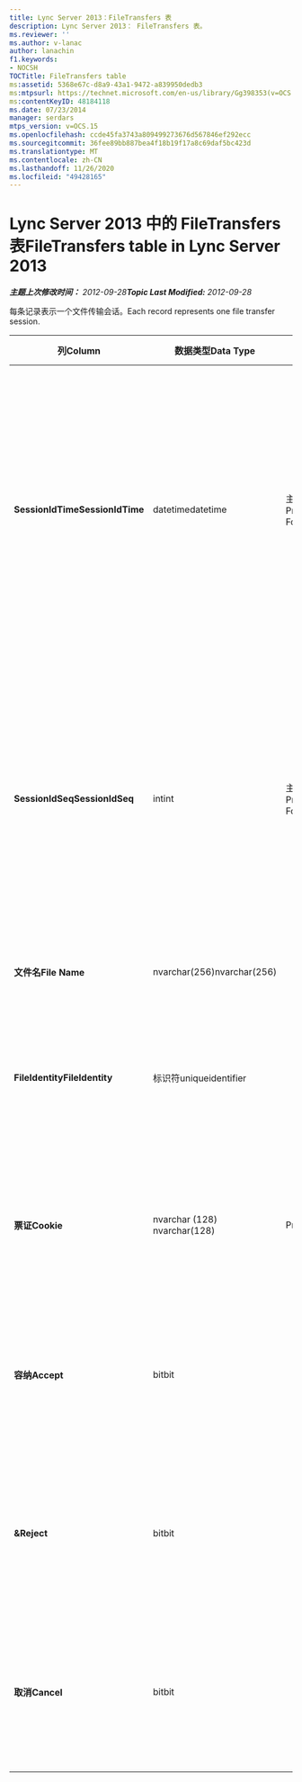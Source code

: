 ```yaml
---
title: Lync Server 2013：FileTransfers 表
description: Lync Server 2013： FileTransfers 表。
ms.reviewer: ''
ms.author: v-lanac
author: lanachin
f1.keywords:
- NOCSH
TOCTitle: FileTransfers table
ms:assetid: 5368e67c-d8a9-43a1-9472-a839950dedb3
ms:mtpsurl: https://technet.microsoft.com/en-us/library/Gg398353(v=OCS.15)
ms:contentKeyID: 48184118
ms.date: 07/23/2014
manager: serdars
mtps_version: v=OCS.15
ms.openlocfilehash: ccde45fa3743a809499273676d567846ef292ecc
ms.sourcegitcommit: 36fee89bb887bea4f18b19f17a8c69daf5bc423d
ms.translationtype: MT
ms.contentlocale: zh-CN
ms.lasthandoff: 11/26/2020
ms.locfileid: "49428165"
---
```

# <a name="filetransfers-table-in-lync-server-2013"></a><span data-ttu-id="888b6-103">Lync Server 2013 中的 FileTransfers 表</span><span class="sxs-lookup"><span data-stu-id="888b6-103">FileTransfers table in Lync Server 2013</span></span>

<div data-xmlns="http://www.w3.org/1999/xhtml">

<div class="topic" data-xmlns="http://www.w3.org/1999/xhtml" data-msxsl="urn:schemas-microsoft-com:xslt" data-cs="https://msdn.microsoft.com/">

<div data-asp="https://msdn2.microsoft.com/asp">



</div>

<div id="mainSection">

<div id="mainBody"><span data-ttu-id="888b6-104">

<span> </span></span><span class="sxs-lookup"><span data-stu-id="888b6-104">

<span> </span></span></span>

<span data-ttu-id="888b6-105">_**主题上次修改时间：** 2012-09-28_</span><span class="sxs-lookup"><span data-stu-id="888b6-105">_**Topic Last Modified:** 2012-09-28_</span></span>

<span data-ttu-id="888b6-106">每条记录表示一个文件传输会话。</span><span class="sxs-lookup"><span data-stu-id="888b6-106">Each record represents one file transfer session.</span></span>


<table>
<colgroup>
<col style="width: 25%" />
<col style="width: 25%" />
<col style="width: 25%" />
<col style="width: 25%" />
</colgroup>
<thead>
<tr class="header">
<th><span data-ttu-id="888b6-107">列</span><span class="sxs-lookup"><span data-stu-id="888b6-107">Column</span></span></th>
<th><span data-ttu-id="888b6-108">数据类型</span><span class="sxs-lookup"><span data-stu-id="888b6-108">Data Type</span></span></th>
<th><span data-ttu-id="888b6-109">键/索引</span><span class="sxs-lookup"><span data-stu-id="888b6-109">Key/Index</span></span></th>
<th><span data-ttu-id="888b6-110">详细信息</span><span class="sxs-lookup"><span data-stu-id="888b6-110">Details</span></span></th>
</tr>
</thead>
<tbody>
<tr class="odd">
<td><p><span data-ttu-id="888b6-111"><strong>SessionIdTime</strong></span><span class="sxs-lookup"><span data-stu-id="888b6-111"><strong>SessionIdTime</strong></span></span></p></td>
<td><p><span data-ttu-id="888b6-112">datetime</span><span class="sxs-lookup"><span data-stu-id="888b6-112">datetime</span></span></p></td>
<td><p><span data-ttu-id="888b6-113">主、外部</span><span class="sxs-lookup"><span data-stu-id="888b6-113">Primary, Foreign</span></span></p></td>
<td><p><span data-ttu-id="888b6-114">会话请求的时间。</span><span class="sxs-lookup"><span data-stu-id="888b6-114">Time of session request.</span></span> <span data-ttu-id="888b6-115">与 <strong>SessionIdSeq</strong> 结合使用以唯一标识会话。</span><span class="sxs-lookup"><span data-stu-id="888b6-115">Used in conjunction with <strong>SessionIdSeq</strong> to uniquely identify a session.</span></span> <span data-ttu-id="888b6-116">有关详细信息，请参阅 <a href="lync-server-2013-dialogs-table.md">Lync Server 2013 中的对话框表</a> 。</span><span class="sxs-lookup"><span data-stu-id="888b6-116">See the <a href="lync-server-2013-dialogs-table.md">Dialogs table in Lync Server 2013</a> for more information.</span></span></p></td>
</tr>
<tr class="even">
<td><p><span data-ttu-id="888b6-117"><strong>SessionIdSeq</strong></span><span class="sxs-lookup"><span data-stu-id="888b6-117"><strong>SessionIdSeq</strong></span></span></p></td>
<td><p><span data-ttu-id="888b6-118">int</span><span class="sxs-lookup"><span data-stu-id="888b6-118">int</span></span></p></td>
<td><p><span data-ttu-id="888b6-119">主、外部</span><span class="sxs-lookup"><span data-stu-id="888b6-119">Primary, Foreign</span></span></p></td>
<td><p><span data-ttu-id="888b6-120">标识会话的 ID 号。</span><span class="sxs-lookup"><span data-stu-id="888b6-120">ID number to identify the session.</span></span> <span data-ttu-id="888b6-121">与 <strong>SessionIdTime</strong> 结合使用以唯一标识会话。</span><span class="sxs-lookup"><span data-stu-id="888b6-121">Used in conjunction with <strong>SessionIdTime</strong> to uniquely identify a session.</span></span> <span data-ttu-id="888b6-122">有关详细信息，请参阅 <a href="lync-server-2013-dialogs-table.md">Lync Server 2013 中的对话框表</a> 。</span><span class="sxs-lookup"><span data-stu-id="888b6-122">See the <a href="lync-server-2013-dialogs-table.md">Dialogs table in Lync Server 2013</a> for more information.</span></span></p></td>
</tr>
<tr class="odd">
<td><p><span data-ttu-id="888b6-123"><strong>文件名</strong></span><span class="sxs-lookup"><span data-stu-id="888b6-123"><strong>File Name</strong></span></span></p></td>
<td><p><span data-ttu-id="888b6-124">nvarchar(256)</span><span class="sxs-lookup"><span data-stu-id="888b6-124">nvarchar(256)</span></span></p></td>
<td></td>
<td><p><span data-ttu-id="888b6-125">文件的名称。</span><span class="sxs-lookup"><span data-stu-id="888b6-125">Name of the file.</span></span></p></td>
</tr>
<tr class="even">
<td><p><span data-ttu-id="888b6-126"><strong>FileIdentity</strong></span><span class="sxs-lookup"><span data-stu-id="888b6-126"><strong>FileIdentity</strong></span></span></p></td>
<td><p><span data-ttu-id="888b6-127">标识符</span><span class="sxs-lookup"><span data-stu-id="888b6-127">uniqueidentifier</span></span></p></td>
<td></td>
<td><p><span data-ttu-id="888b6-128">唯一标识符，用于区分涉及相同文件名的文件传输。</span><span class="sxs-lookup"><span data-stu-id="888b6-128">Unique identifier to distinguish between file transfers involving the same file name.</span></span></p></td>
</tr>
<tr class="odd">
<td><p><span data-ttu-id="888b6-129"><strong>票证</strong></span><span class="sxs-lookup"><span data-stu-id="888b6-129"><strong>Cookie</strong></span></span></p></td>
<td><p><span data-ttu-id="888b6-130">nvarchar (128) </span><span class="sxs-lookup"><span data-stu-id="888b6-130">nvarchar(128)</span></span></p></td>
<td><p><span data-ttu-id="888b6-131">Primary</span><span class="sxs-lookup"><span data-stu-id="888b6-131">Primary</span></span></p></td>
<td><p><span data-ttu-id="888b6-132">用于标识要与此邮件关联的每个后续消息。</span><span class="sxs-lookup"><span data-stu-id="888b6-132">Used to identify every follow-up message as being associated with this one.</span></span></p></td>
</tr>
<tr class="even">
<td><p><span data-ttu-id="888b6-133"><strong>容纳</strong></span><span class="sxs-lookup"><span data-stu-id="888b6-133"><strong>Accept</strong></span></span></p></td>
<td><p><span data-ttu-id="888b6-134">bit</span><span class="sxs-lookup"><span data-stu-id="888b6-134">bit</span></span></p></td>
<td></td>
<td><p><span data-ttu-id="888b6-135">可以为 TRUE 或 NULL。</span><span class="sxs-lookup"><span data-stu-id="888b6-135">Can be TRUE or NULL.</span></span> <span data-ttu-id="888b6-136">如果为 TRUE，则 "拒绝" 和 "取消" 将为 NULL。</span><span class="sxs-lookup"><span data-stu-id="888b6-136">If TRUE, then Reject and Cancel will be NULL.</span></span></p></td>
</tr>
<tr class="odd">
<td><p><span data-ttu-id="888b6-137"><strong>&</strong></span><span class="sxs-lookup"><span data-stu-id="888b6-137"><strong>Reject</strong></span></span></p></td>
<td><p><span data-ttu-id="888b6-138">bit</span><span class="sxs-lookup"><span data-stu-id="888b6-138">bit</span></span></p></td>
<td></td>
<td><p><span data-ttu-id="888b6-139">可以为 TRUE 或 NULL。</span><span class="sxs-lookup"><span data-stu-id="888b6-139">Can be TRUE or NULL.</span></span> <span data-ttu-id="888b6-140">如果为 TRUE，则 "接受" 和 "取消" 将为 NULL。</span><span class="sxs-lookup"><span data-stu-id="888b6-140">If TRUE, then Accept and Cancel will be NULL.</span></span></p></td>
</tr>
<tr class="even">
<td><p><span data-ttu-id="888b6-141"><strong>取消</strong></span><span class="sxs-lookup"><span data-stu-id="888b6-141"><strong>Cancel</strong></span></span></p></td>
<td><p><span data-ttu-id="888b6-142">bit</span><span class="sxs-lookup"><span data-stu-id="888b6-142">bit</span></span></p></td>
<td></td>
<td><p><span data-ttu-id="888b6-143">可以为 TRUE 或 NULL。</span><span class="sxs-lookup"><span data-stu-id="888b6-143">Can be TRUE or NULL.</span></span> <span data-ttu-id="888b6-144">如果为 TRUE，则 "接受" 和 "拒绝" 将为 NULL。</span><span class="sxs-lookup"><span data-stu-id="888b6-144">If TRUE, then Accept and Reject will be NULL.</span></span></p></td>
</tr>
</tbody>
</table><span data-ttu-id="888b6-145">


</div>

<span> </span>

</div>

</div>

</span><span class="sxs-lookup"><span data-stu-id="888b6-145">


</div>

<span> </span>

</div>

</div>

</span></span></div>

